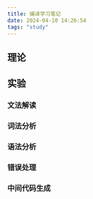 ```yaml
---
title: 编译学习笔记
date: 2024-04-10 14:26:54
tags: "study"
---
```


## 理论

## 实验
### 文法解读

### 词法分析

### 语法分析

### 错误处理

### 中间代码生成